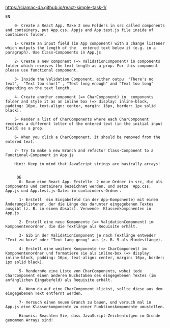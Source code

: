 https://ciamac-da.github.io/react-simple-task-1/

    EN
         
        0- Create a React App. Make 2 new Folders in src called components and containers, put App.css, Appjs and App.test.js file inside of containers folder.

        1- Create an input field (in App component) with a change listener which outputs the length of the   entered text below it (e.g. in a paragraph). Use Class-Components in App.js 
          
        2- Create a new component (=> ValidationComponent) in components folder which receives the text length as a prop. For this component please use functional component.
         
        3- Inside the Validation Component, either outpu  "There's no text",  "Text too short" , "Text long enough" and "Text too long" depending on the text length. 
        
        4- Create another component (=> CharComponent) in  components folder and style it as an inline box (=> display: inline-block, padding: 16px, text-align: center, margin: 16px, border: 1px solid black).

        5- Render a list of CharComponents where each CharComponent receives a different letter of the entered text (in the initial input field) as a prop.
         
        6- When you click a CharComponent, it should be removed from the entered text.

        7- Try to make a new Branch and refactor Class-Component to a Functional-Compenent in App.js

        Hint: Keep in mind that JavaScript strings are basically arrays!


         DE 
          0- Baue eine React App. Erstelle  2 neue Ordner in src, die als components und containers bezeichnet werden, und setze  App.css, App.js und App.test.js-Datei im containders-Ordner.

          1- Erstell  ein Eingabefeld (in der App-Komponente) mit einem Änderungslistener, der die Länge des darunter eingegebenen Textes ausgibt (z. B. in einem Absatz). Verwende  Klassenkomponenten in App.js.

          2- Erstell eine neue Komponente (=> ValidationComponent) im Komponentenordner, die die Textlänge als Requisite erhält.

          3- Gib in der ValidationComponent je nach Textlänge entweder "Text zu kurz" oder "Text lang genug" aus (z. B. 5 als Mindestlänge).

          4- Erstell eine weitere Komponente (=> CharComponent) im Komponentenordner und formatiere sie als inline-box (=> display: inline-block, padding: 16px, text-align: center, margin: 16px, border: 1px solid black).

          5- Rendern#e eine Liste von CharComponents, wobei jede CharComponent einen anderen Buchstaben des eingegebenen Textes (im anfänglichen Eingabefeld) als Requisite erhält.

          6- Wenn du auf eine CharComponent klickst, sollte diese aus dem eingegebenen Text entfernt werden.

          7- Versuch einen neuen Branch zu bauen, und versuch mal in App.js eine Klassenkomponente zu einer Funktionskomponente umustellen.

          Hinweis: Beachten Sie, dass JavaScript-Zeichenfolgen im Grunde genommen Arrays sind!
